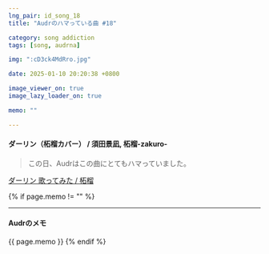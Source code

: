 ```yaml
---
lng_pair: id_song_18
title: "Audrのハマっている曲 #18"

category: song addiction
tags: [song, audrna]

img: ":cD3ck4MdRro.jpg"

date: 2025-01-10 20:20:38 +0800

image_viewer_on: true
image_lazy_loader_on: true

memo: ""

---
```


<!-- outline-start -->
#### ダーリン（柘榴カバー） / 須田景凪, 柘榴-zakuro-
<!-- outline-end -->

> この日、Audrはこの曲にとてもハマっていました。

<script type="application/javascript" src="https://embed.nicovideo.jp/watch/sm41828835/script?w=720&h=480"></script><noscript><a href="https://www.nicovideo.jp/watch/sm41828835">ダーリン 歌ってみた / 柘榴</a></noscript>

{% if page.memo != "" %}
<hr>

#### Audrのメモ

{{ page.memo }}
{% endif %}

